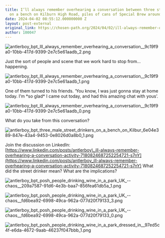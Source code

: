 ```yaml
---
title: I’ll always remember overhearing a conversation between three street drinkers,
  on a bench on Kilburn High Road, piles of cans of Special Brew around them.
date: 2024-04-02 08:55:12.000000000 Z
layout: post-external
original_link: https://chosen-path.org/2024/04/02/ill-always-remember-overhearing-a-conversation-between-three-street-drinkers-on-a-bench-on-kilburn-high-road-piles-of-cans-of-special-brew-around-them/
author: 100047
---
```


![antlerboy_bpt_Ill_always_remember_overhearing_a_conversation__9c19f9a0-10bb-417d-9399-2e7c5e61aadb_2.png](https://chosenpath.wordpress.com/4e44ba17-62df-48f6-b519-cbc262c9cb6f)

Just the sort of people and scene that we work hard to stop from… happening.

![antlerboy_bpt_Ill_always_remember_overhearing_a_conversation__9c19f9a0-10bb-417d-9399-2e7c5e61aadb_1.png](https://chosenpath.wordpress.com/a698f41e-ec71-42e4-9be5-09b033358c2f)

One of them turned to his friends. ‘You know, I was just gonna stay at home today. I’m \*so glad\* I came out today, and had this amazing chat with yous’.

![antlerboy_bpt_Ill_always_remember_overhearing_a_conversation__9c19f9a0-10bb-417d-9399-2e7c5e61aadb_0.png](https://chosenpath.wordpress.com/69f9bede-50bb-4488-b3c2-06ec222aeaaf)

What do you take from this conversation?

![antlerboy_bpt_three_male_street_drinkers_on_a_bench_on_Kilbur_6e04e389-847e-43a4-9453-0e8026d0a8b0_1.png](https://chosenpath.wordpress.com/88160dca-9147-4197-b724-b37f92212678)

Join the discussion on LinkedIn: [https://www.linkedin.com/posts/antlerboy\_ill-always-remember-overhearing-a-conversation-activity-7180824687252254721-s7nY](https://www.linkedin.com/posts/antlerboy_ill-always-remember-overhearing-a-conversation-activity-7180824687252254721-s7nY) What did the street drinker mean? What are the implications?

![antlerboy_bpt_posh_people_drinking_wine_in_a_park_UK_--chaos__209a7587-91d6-4e3b-baa7-856fea61db5a_1.png](https://chosenpath.wordpress.com/f698d412-1a6a-46d5-8c1c-9136bd74dc08)

![antlerboy_bpt_posh_people_drinking_wine_in_a_park_UK_--chaos__fd6bea92-6998-49ca-962a-077d20f79133_3.png](https://chosenpath.wordpress.com/cd0bb449-c973-4f06-82a2-d493a457c424)

![antlerboy_bpt_posh_people_drinking_wine_in_a_park_UK_--chaos__fd6bea92-6998-49ca-962a-077d20f79133_0.png](https://chosenpath.wordpress.com/22debc20-e065-4a14-b34e-d1c194b7adb8)

![antlerboy_bpt_posh_people_drinking_wine_in_a_park_dressed_in__97ed5c4f-e6da-4672-9aab-46237f047bbb_1.png](https://chosenpath.wordpress.com/539635e2-3c03-4134-a4d0-e5ee93708c8e)
